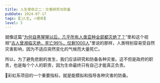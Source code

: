 ```yaml
---
title: 人生使命之二：灾害研究与防备
pubDate: 2024-07-17
tags: [🧚人生, 🔥使命]
level: 3
---
```


就像这篇“[为何自黑猩猩以后，几乎所有人类亚种全部都灭绝了？]”里和这个视频“[古人曾濒临灭绝，死亡99%，仅剩1000人]”里说的那样，人类特别容易受自然灾害影响，因为不适应突然变化的气候而大量死亡。

所以，为了避免悲剧的发生，我们应该研究和防备各种灾害。这不但是政府的职责，也是每个个人的职责，因为生命最终只有自己才能真正负责。

🌈彩虹系项目的一个重要指标，就是能模拟和指导各种灾害的防备。

[为何自黑猩猩以后，几乎所有人类亚种全部都灭绝了？]: https://www.zhihu.com/question/607606990/answer/3564160923
[古人曾濒临灭绝，死亡99%，仅剩1000人]: https://www.bilibili.com/video/BV1vw4m1a766/
